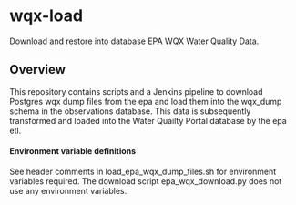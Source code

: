 # wqx-load

Download and restore into database EPA WQX Water Quality Data.

## Overview
This repository contains scripts and a Jenkins pipeline to download Postgres wqx dump files from the
epa and load them into the wqx_dump schema in the observations database. This data is subsequently
transformed and loaded into the Water Quailty Portal database by the epa etl.

#### Environment variable definitions
See header comments in load_epa_wqx_dump_files.sh for environment variables required. The download script
epa_wqx_download.py does not use any environment variables.
